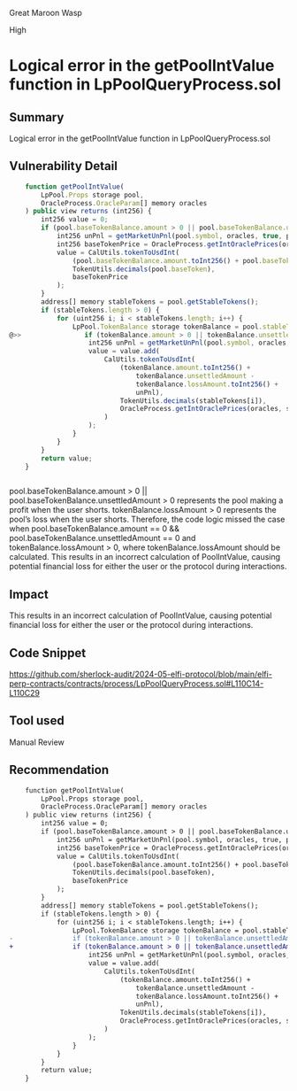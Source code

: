 Great Maroon Wasp

High

# Logical error in the getPoolIntValue function in LpPoolQueryProcess.sol


## Summary
Logical error in the getPoolIntValue function in LpPoolQueryProcess.sol

## Vulnerability Detail
```javascript
    function getPoolIntValue(
        LpPool.Props storage pool,
        OracleProcess.OracleParam[] memory oracles
    ) public view returns (int256) {
        int256 value = 0;
        if (pool.baseTokenBalance.amount > 0 || pool.baseTokenBalance.unsettledAmount > 0) {
            int256 unPnl = getMarketUnPnl(pool.symbol, oracles, true, pool.baseToken, true);
            int256 baseTokenPrice = OracleProcess.getIntOraclePrices(oracles, pool.baseToken, true);
            value = CalUtils.tokenToUsdInt(
                (pool.baseTokenBalance.amount.toInt256() + pool.baseTokenBalance.unsettledAmount + unPnl),
                TokenUtils.decimals(pool.baseToken),
                baseTokenPrice
            );
        }
        address[] memory stableTokens = pool.getStableTokens();
        if (stableTokens.length > 0) {
            for (uint256 i; i < stableTokens.length; i++) {
                LpPool.TokenBalance storage tokenBalance = pool.stableTokenBalances[stableTokens[i]];
@>>                if (tokenBalance.amount > 0 || tokenBalance.unsettledAmount > 0) {
                    int256 unPnl = getMarketUnPnl(pool.symbol, oracles, false, stableTokens[i], true);
                    value = value.add(
                        CalUtils.tokenToUsdInt(
                            (tokenBalance.amount.toInt256() +
                                tokenBalance.unsettledAmount -
                                tokenBalance.lossAmount.toInt256() +
                                unPnl),
                            TokenUtils.decimals(stableTokens[i]),
                            OracleProcess.getIntOraclePrices(oracles, stableTokens[i], true)
                        )
                    );
                }
            }
        }
        return value;
    }



```
pool.baseTokenBalance.amount > 0 || pool.baseTokenBalance.unsettledAmount > 0 represents the pool making a profit when the user shorts. tokenBalance.lossAmount > 0 represents the pool’s loss when the user shorts. Therefore, the code logic missed the case when pool.baseTokenBalance.amount == 0 && pool.baseTokenBalance.unsettledAmount == 0 and tokenBalance.lossAmount > 0, where tokenBalance.lossAmount should be calculated. 
This results in an incorrect calculation of PoolIntValue, causing potential financial loss for either the user or the protocol during interactions.
## Impact
This results in an incorrect calculation of PoolIntValue, causing potential financial loss for either the user or the protocol during interactions.
## Code Snippet
https://github.com/sherlock-audit/2024-05-elfi-protocol/blob/main/elfi-perp-contracts/contracts/process/LpPoolQueryProcess.sol#L110C14-L110C29
## Tool used

Manual Review

## Recommendation
```diff
    function getPoolIntValue(
        LpPool.Props storage pool,
        OracleProcess.OracleParam[] memory oracles
    ) public view returns (int256) {
        int256 value = 0;
        if (pool.baseTokenBalance.amount > 0 || pool.baseTokenBalance.unsettledAmount > 0) {
            int256 unPnl = getMarketUnPnl(pool.symbol, oracles, true, pool.baseToken, true);
            int256 baseTokenPrice = OracleProcess.getIntOraclePrices(oracles, pool.baseToken, true);
            value = CalUtils.tokenToUsdInt(
                (pool.baseTokenBalance.amount.toInt256() + pool.baseTokenBalance.unsettledAmount + unPnl),
                TokenUtils.decimals(pool.baseToken),
                baseTokenPrice
            );
        }
        address[] memory stableTokens = pool.getStableTokens();
        if (stableTokens.length > 0) {
            for (uint256 i; i < stableTokens.length; i++) {
                LpPool.TokenBalance storage tokenBalance = pool.stableTokenBalances[stableTokens[i]];
-               if (tokenBalance.amount > 0 || tokenBalance.unsettledAmount > 0) {
+               if (tokenBalance.amount > 0 || tokenBalance.unsettledAmount > 0 || tokenBalance.lossAmount > 0) {
                    int256 unPnl = getMarketUnPnl(pool.symbol, oracles, false, stableTokens[i], true);
                    value = value.add(
                        CalUtils.tokenToUsdInt(
                            (tokenBalance.amount.toInt256() +
                                tokenBalance.unsettledAmount -
                                tokenBalance.lossAmount.toInt256() +
                                unPnl),
                            TokenUtils.decimals(stableTokens[i]),
                            OracleProcess.getIntOraclePrices(oracles, stableTokens[i], true)
                        )
                    );
                }
            }
        }
        return value;
    }

```

